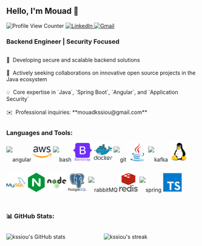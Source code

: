 <h2 align="left">Hello, I'm Mouad 👋</h2>
<p align="left">
  <img src="https://komarev.com/ghpvc/?username=kssiou&style=flat-square" alt="Profile View Counter" />
  
  <a href="https://linkedin.com/in/mouadkssiou">
    <img src="https://img.shields.io/badge/LinkedIn-%230077B5.svg?style=flat-square&logo=linkedin&logoColor=white" alt="LinkedIn" />
  </a>
    
  <a href="mailto:mouadkssiou@gmail.com">
    <img src="https://img.shields.io/badge/-Gmail-c14438?style=flat-square&logo=Gmail&logoColor=white" alt="Gmail" />
  </a>
</p>

<h3 align="left">Backend Engineer | Security Focused</h3>

<div style="margin: 30px 0">
  🚀 &nbsp;Developing secure and scalable backend solutions<br><br>
  🤝 &nbsp;Actively seeking collaborations on innovative open source projects in the Java ecosystem<br><br>
  💡 &nbsp;Core expertise in `Java`, `Spring Boot`, `Angular`, and `Application Security`<br><br>
  ✉️ &nbsp;Professional inquiries: **mouadkssiou@gmail.com**
</div>

<h3 align="left">Languages and Tools:</h3>
<p align="left" style="line-height: 70px"> 
  <img src="https://angular.io/assets/images/logos/angular/angular.svg" alt="angular" width="50" height="50"/>  
  <img src="https://raw.githubusercontent.com/devicons/devicon/master/icons/amazonwebservices/amazonwebservices-original-wordmark.svg" alt="aws" width="50" height="50"/>  
  <img src="https://www.vectorlogo.zone/logos/gnu_bash/gnu_bash-icon.svg" alt="bash" width="50" height="50"/>  
  <img src="https://raw.githubusercontent.com/devicons/devicon/master/icons/bootstrap/bootstrap-plain-wordmark.svg" alt="bootstrap" width="50" height="50"/>  
  <img src="https://raw.githubusercontent.com/devicons/devicon/master/icons/docker/docker-original-wordmark.svg" alt="docker" width="50" height="50"/>  
  <img src="https://www.vectorlogo.zone/logos/git-scm/git-scm-icon.svg" alt="git" width="50" height="50"/>  
  <img src="https://raw.githubusercontent.com/devicons/devicon/master/icons/java/java-original.svg" alt="java" width="50" height="50"/>  
  <img src="https://www.vectorlogo.zone/logos/apache_kafka/apache_kafka-icon.svg" alt="kafka" width="50" height="50"/>  
  <img src="https://raw.githubusercontent.com/devicons/devicon/master/icons/linux/linux-original.svg" alt="linux" width="50" height="50"/>  
  <img src="https://raw.githubusercontent.com/devicons/devicon/master/icons/mysql/mysql-original-wordmark.svg" alt="mysql" width="50" height="50"/>  
  <img src="https://raw.githubusercontent.com/devicons/devicon/master/icons/nginx/nginx-original.svg" alt="nginx" width="50" height="50"/>  
  <img src="https://raw.githubusercontent.com/devicons/devicon/master/icons/nodejs/nodejs-original-wordmark.svg" alt="nodejs" width="50" height="50"/>  
  <img src="https://raw.githubusercontent.com/devicons/devicon/master/icons/postgresql/postgresql-original-wordmark.svg" alt="postgresql" width="50" height="50"/>  
  <img src="https://www.vectorlogo.zone/logos/rabbitmq/rabbitmq-icon.svg" alt="rabbitMQ" width="50" height="50"/>  
  <img src="https://raw.githubusercontent.com/devicons/devicon/master/icons/redis/redis-original-wordmark.svg" alt="redis" width="50" height="50"/>  
  <img src="https://www.vectorlogo.zone/logos/springio/springio-icon.svg" alt="spring" width="50" height="50"/>  
  <img src="https://raw.githubusercontent.com/devicons/devicon/master/icons/typescript/typescript-original.svg" alt="typescript" width="50" height="50"/>
</p>

<h3>📊 GitHub Stats:</h3>

<div style="display: flex; justify-content: space-between; margin-top: 30px">
  <img src="https://github-readme-stats.vercel.app/api?username=kssiou&hide=stars,issues&show_icons=true&theme=dark&rank_icon=github" alt="kssiou's GitHub stats" style="width: 49%" />
  <img src="https://github-readme-streak-stats.herokuapp.com/?user=kssiou&theme=dark" alt="kssiou's streak" style="width: 49%" />
</div>
